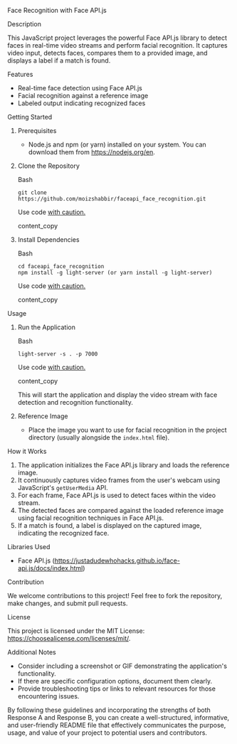 Face Recognition with Face API.js

Description

This JavaScript project leverages the powerful Face API.js library to detect faces in real-time video streams and perform facial recognition. It captures video input, detects faces, compares them to a provided image, and displays a label if a match is found.

Features

-   Real-time face detection using Face API.js
-   Facial recognition against a reference image
-   Labeled output indicating recognized faces

Getting Started

1.  Prerequisites
    -   Node.js and npm (or yarn) installed on your system. You can download them from <https://nodejs.org/en>.
2.  Clone the Repository

    Bash

    ```
    git clone https://github.com/moizshabbir/faceapi_face_recognition.git

    ```

    Use code [with caution.](https://gemini.google.com/faq#coding)

    content_copy

3.  Install Dependencies

    Bash

    ```
    cd faceapi_face_recognition
    npm install -g light-server (or yarn install -g light-server)

    ```

    Use code [with caution.](https://gemini.google.com/faq#coding)

    content_copy

Usage

1.  Run the Application

    Bash

    ```
    light-server -s . -p 7000

    ```

    Use code [with caution.](https://gemini.google.com/faq#coding)

    content_copy

    This will start the application and display the video stream with face detection and recognition functionality.
2.  Reference Image
    -   Place the image you want to use for facial recognition in the project directory (usually alongside the `index.html` file).

How it Works

1.  The application initializes the Face API.js library and loads the reference image.
2.  It continuously captures video frames from the user's webcam using JavaScript's `getUserMedia` API.
3.  For each frame, Face API.js is used to detect faces within the video stream.
4.  The detected faces are compared against the loaded reference image using facial recognition techniques in Face API.js.
5.  If a match is found, a label is displayed on the captured image, indicating the recognized face.

Libraries Used

-   Face API.js (<https://justadudewhohacks.github.io/face-api.js/docs/index.html>)

Contribution

We welcome contributions to this project! Feel free to fork the repository, make changes, and submit pull requests.

License

This project is licensed under the MIT License: <https://choosealicense.com/licenses/mit/>.

Additional Notes

-   Consider including a screenshot or GIF demonstrating the application's functionality.
-   If there are specific configuration options, document them clearly.
-   Provide troubleshooting tips or links to relevant resources for those encountering issues.

By following these guidelines and incorporating the strengths of both Response A and Response B, you can create a well-structured, informative, and user-friendly README file that effectively communicates the purpose, usage, and value of your project to potential users and contributors.

